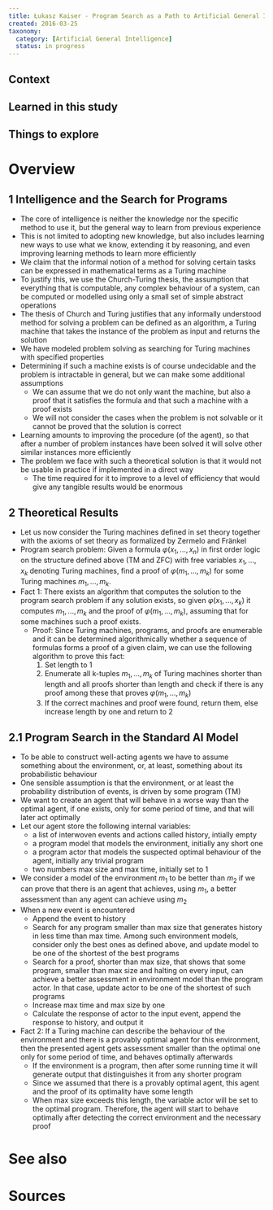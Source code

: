 ```yaml
---
title: Łukasz Kaiser - Program Search as a Path to Artificial General Intelligence
created: 2016-03-25
taxonomy:
  category: [Artificial General Intelligence]
  status: in progress
---
```


## Context

## Learned in this study

## Things to explore

# Overview

## 1 Intelligence and the Search for Programs
* The core of intelligence is neither the knowledge nor the specific method to use it, but the general way to learn from previous experience
* This is not limited to adopting new knowledge, but also includes learning new ways to use what we know, extending it by reasoning, and even improving learning methods to learn more efficiently
* We claim that the informal notion of a method for solving certain tasks can be expressed in mathematical terms as a Turing machine
* To justify this, we use the Church-Turing thesis, the assumption that everything that is computable, any complex behaviour of a system, can be computed or modelled using only a small set of simple abstract operations
* The thesis of Church and Turing justifies that any informally understood method for solving a problem can be defined as an algorithm, a Turing machine that takes the instance of the problem as input and returns the solution
* We have modeled problem solving as searching for Turing machines with specified properties
* Determining if such a machine exists is of course undecidable and the problem is intractable in general, but we can make some additional assumptions
	* We can assume that we do not only want the machine, but also a proof that it satisfies the formula and that such a machine with a proof exists
	* We will not consider the cases when the problem is not solvable or it cannot be proved that the solution is correct
* Learning amounts to improving the procedure (of the agent), so that after a number of problem instances have been solved it will solve other similar instances more efficiently
* The problem we face with such a theoretical solution is that it would not be usable in practice if implemented in a direct way
	* The time required for it to improve to a level of efficiency that would give any tangible results would be enormous

## 2 Theoretical Results
* Let us now consider the Turing machines defined in set theory together with the axioms of set theory as formalized by Zermelo and Fränkel
* Program search problem: Given a formula $\varphi(x_1, ..., x_n)$ in first order logic on the structure defined above (TM and ZFC) with free variables $x_1, ..., x_k$ denoting Turing machines, find a proof of $\varphi(m_1, ..., m_k)$ for some Turing machines $m_1, ..., m_k$.
* Fact 1: There exists an algorithm that computes the solution to the program search problem if any solution exists, so given $\varphi(x_1, ..., x_k)$ it computes $m_1, ..., m_k$ and the proof of $\varphi(m_1, ..., m_k)$, assuming that for some machines such a proof exists.
	* Proof: Since Turing machines, programs, and proofs are enumerable and it can be determined algorithmically whether a sequence of formulas forms a proof of a given claim, we can use the following algorithm to prove this fact:
		1. Set length to 1
		2. Enumerate all k-tuples $m_1, ..., m_k$ of Turing machines shorter than length and all proofs shorter than length and check if there is any proof among these that proves $\varphi(m_1, ..., m_k)$
		3. If the correct machines and proof were found, return them, else increase length by one and return to 2

## 2.1 Program Search in the Standard AI Model
* To be able to construct well-acting agents we have to assume something about the environment, or, at least, something about its probabilistic behaviour
* One sensible assumption is that the environment, or at least the probability distribution of events, is driven by some program (TM)
* We want to create an agent that will behave in a worse way than the optimal agent, if one exists, only for some period of time, and that will later act optimally
* Let our agent store the following internal variables:
	* a list of interwoven events and actions called history, intially empty
	* a program model that models the environment, initially any short one
	* a program actor that models the suspected optimal behaviour of the agent, initially any trivial program
	* two numbers max size and max time, initially set to 1
* We consider a model of the environment $m_1$ to be better than $m_2$ if we can prove that there is an agent that achieves, using $m_1$, a better assessment than any agent can achieve using $m_2$
* When a new event is encountered
	* Append the event to history
	* Search for any program smaller than max size that generates history in less time than max time. Among such environment models, consider only the best ones as defined above, and update model to be one of the shortest of the best programs
	* Search for a proof, shorter than max size, that shows that some program, smaller than max size and halting on every input, can achieve a better assessment in environment model than the program actor. In that case, update actor to be one of the shortest of such programs
	* Increase max time and max size by one
	* Calculate the response of actor to the input event, append the response to history, and output it
* Fact 2: If a Turing machine can describe the behaviour of the environment and there is a provably optimal agent for this environment, then the presented agent gets assessment smaller than the optimal one only for some period of time, and behaves optimally afterwards
	* If the environment is a program, then after some running time it will generate output that distinguishes it from any shorter program
	* Since we assumed that there is a provably optimal agent, this agent and the proof of its optimality have some length
	* When max size exceeds this length, the variable actor will be set to the optimal program. Therefore, the agent will start to behave optimally after detecting the correct environment and the necessary proof

# See also

# Sources
